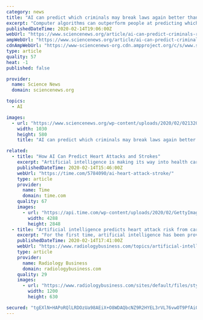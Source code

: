 ```yaml
---
category: news
title: "AI can predict which criminals may break laws again better than humans"
excerpt: "Computer algorithms can outperform people at predicting which criminals will get arrested again, a new study finds. Risk-assessment algorithms that forecast future crimes often help judges and parole boards decide who stays behind bars (SN: 9/6/17). But these systems have come under fire for exhibiting racial biases (SN: 3/8/17), and some ..."
publishedDateTime: 2020-02-14T19:06:00Z
webUrl: "https://www.sciencenews.org/article/ai-can-predict-criminals-repeat-offenders-better-than-humans"
ampWebUrl: "https://www.sciencenews.org/article/ai-can-predict-criminals-repeat-offenders-better-than-humans/amp"
cdnAmpWebUrl: "https://www-sciencenews-org.cdn.ampproject.org/c/s/www.sciencenews.org/article/ai-can-predict-criminals-repeat-offenders-better-than-humans/amp"
type: article
quality: 57
heat: -1
published: false

provider:
  name: Science News
  domain: sciencenews.org

topics:
  - AI

images:
  - url: "https://www.sciencenews.org/wp-content/uploads/2020/02/021320_MT_crime-predict_feat.jpg"
    width: 1030
    height: 580
    title: "AI can predict which criminals may break laws again better than humans"

related:
  - title: "How AI Can Predict Heart Attacks and Strokes"
    excerpt: "Artificial intelligence is making its way into health care, and one of its first stops is making sense of all of those scans that doctors order. Already, studies have shown that AI-based tools can, in some cases, pick out abnormal growths that could be cancerous tumors better than doctors can, mainly because digesting and synthesizing huge ..."
    publishedDateTime: 2020-02-14T15:46:00Z
    webUrl: "https://time.com/5784090/ai-heart-attack-stroke/"
    type: article
    provider:
      name: Time
      domain: time.com
    quality: 67
    images:
      - url: "https://api.time.com/wp-content/uploads/2020/02/GettyImages-1071551122.jpg"
        width: 4288
        height: 2848
  - title: "Artificial intelligence predicts heart attack risk from cardiac MRI for the first time"
    excerpt: "For the first time, artificial intelligence has been proven to instantly measure blood flow and predict a patient’s risk of a heart attack, researchers revealed Friday. Experts with University College London recently harnessed this new tool to quickly analyze cardiovascular magnetic resonance images. It then allowed them to accurately predict ..."
    publishedDateTime: 2020-02-14T17:41:00Z
    webUrl: "https://www.radiologybusiness.com/topics/artificial-intelligence/artificial-intelligence-heart-attack-risk-cardiovascular-mri"
    type: article
    provider:
      name: Radiology Business
      domain: radiologybusiness.com
    quality: 29
    images:
      - url: "https://www.radiologybusiness.com/sites/default/files/styles/facebook/public/assets/articles/connor-wells-534089-unsplash.jpg?h=e713743b&itok=vG7wyY7h"
        width: 1200
        height: 630

secured: "tgEXlN+HAPoRQlLRDOzUa98AEiX+O8WDAQbcNZ9R2HYEL3rVL76vwOT9PfAi0u/pRK32nqVt55JpG06KbDwmKWPWMkEVnsQE8f+ggzxnaGFIyKXhtIcsSC+bMWoZpHcBCO7ukYOfRR/4JUIeE/tej2So9CLvNELhSf3sEORMC1/moM3AbfwJNFBSqmbAdqLdEfMDE3oKL+U1ANt9XHvpbWyxedh7FL1GDeIlaAQPO7Q+bnqYefT2hxAP05Q18B5GiqwC5B7U+6fT7KwuU4e2WuVPZGupWnDckdB+7xeflydCXR+Da7pA+9NaU20358dB;1EHymyM5W3+KKpTAigAnfQ=="
---
```


